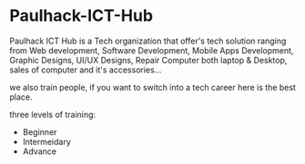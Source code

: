 # Paulhack-ICT-Hub
Paulhack ICT Hub is a Tech organization that offer's tech solution ranging from Web development, Software Development, Mobile Apps Development, Graphic Designs, UI/UX Designs, Repair Computer both laptop &amp; Desktop, sales of computer and it's accessories...

we also train people, if you want to switch into a tech career here is the best place.

three levels of training:
- Beginner
- Intermeidary
- Advance
